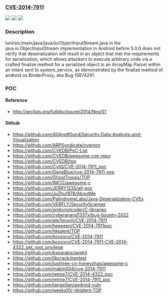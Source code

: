 ### [CVE-2014-7911](https://cve.mitre.org/cgi-bin/cvename.cgi?name=CVE-2014-7911)
![](https://img.shields.io/static/v1?label=Product&message=n%2Fa&color=blue)
![](https://img.shields.io/static/v1?label=Version&message=n%2Fa&color=blue)
![](https://img.shields.io/static/v1?label=Vulnerability&message=n%2Fa&color=brighgreen)

### Description

luni/src/main/java/java/io/ObjectInputStream.java in the java.io.ObjectInputStream implementation in Android before 5.0.0 does not verify that deserialization will result in an object that met the requirements for serialization, which allows attackers to execute arbitrary code via a crafted finalize method for a serialized object in an ArrayMap Parcel within an intent sent to system_service, as demonstrated by the finalize method of android.os.BinderProxy, aka Bug 15874291.

### POC

#### Reference
- http://seclists.org/fulldisclosure/2014/Nov/51

#### Github
- https://github.com/404notf0und/Security-Data-Analysis-and-Visualization
- https://github.com/ARPSyndicate/cvemon
- https://github.com/CVEDB/PoC-List
- https://github.com/CVEDB/awesome-cve-repo
- https://github.com/CVEDB/top
- https://github.com/CytQ/CVE-2014-7911_poc
- https://github.com/GeneBlue/cve-2014-7911-exp
- https://github.com/GhostTroops/TOP
- https://github.com/IMCG/awesome-c
- https://github.com/JERRY123S/all-poc
- https://github.com/JuZhu1978/AboutMe
- https://github.com/PalindromeLabs/Java-Deserialization-CVEs
- https://github.com/VERFLY/SecurityScanner
- https://github.com/ambynotcoder/C-libraries
- https://github.com/cyberanand1337x/bug-bounty-2022
- https://github.com/ele7enxxh/CVE-2014-7911
- https://github.com/heeeeen/CVE-2014-7911poc
- https://github.com/hktalent/TOP
- https://github.com/koozxcv/CVE-2014-7911
- https://github.com/koozxcv/CVE-2014-7911-CVE-2014-4322_get_root_privilege
- https://github.com/ksparakis/apekit
- https://github.com/libcrack/pentest
- https://github.com/lushtree-cn-honeyzhao/awesome-c
- https://github.com/mabin004/cve-2014-7911
- https://github.com/retme7/CVE-2014-4322_poc
- https://github.com/retme7/CVE-2014-7911_poc
- https://github.com/tangsilian/android-vuln
- https://github.com/weeka10/-hktalent-TOP

